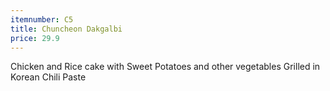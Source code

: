 ```yaml
---
itemnumber: C5
title: Chuncheon Dakgalbi
price: 29.9
---
```

Chicken and Rice cake with Sweet Potatoes and other vegetables Grilled in Korean Chili Paste